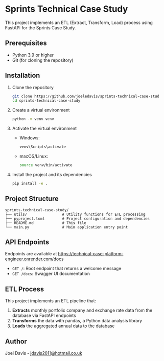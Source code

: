 # Sprints Technical Case Study

This project implements an ETL (Extract, Transform, Load) process using FastAPI for the Sprints Case Study.

## Prerequisites

- Python 3.9 or higher
- Git (for cloning the repository)

## Installation

1. Clone the repository
   ```bash
   git clone https://github.com/joeledavis/sprints-technical-case-study.git
   cd sprints-technical-case-study
   ```

2. Create a virtual environment
   ```bash
   python -m venv venv
   ```

3. Activate the virtual environment
   - Windows:
     ```bash
     venv\Scripts\activate
     ```
   - macOS/Linux:
     ```bash
     source venv/bin/activate
     ```

4. Install the project and its dependencies
   ```bash
   pip install -e .
   ```

## Project Structure

```
sprints-technical-case-study/
├── utils/                # Utility functions for ETL processing
├── pyproject.toml        # Project configuration and dependencies
├── README.md             # This file
└── main.py               # Main application entry point
```

## API Endpoints

Endpoints are available at https://technical-case-platform-engineer.onrender.com/docs

- `GET /`: Root endpoint that returns a welcome message
- `GET /docs`: Swagger UI documentation

## ETL Process

This project implements an ETL pipeline that:

1. **Extracts** monthly portfolio company and exchange rate data from the database via FastAPI endpoints
2. **Transforms** the data with pandas, a Python data analysis library
3. **Loads** the aggregated annual data to the database 

## Author

Joel Davis - jdavis2011@hotmail.co.uk
